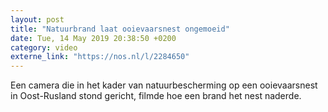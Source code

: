 ```yaml
---
layout: post
title: "Natuurbrand laat ooievaarsnest ongemoeid"
date: Tue, 14 May 2019 20:38:50 +0200
category: video
externe_link: "https://nos.nl/l/2284650"
---
```


Een camera die in het kader van natuurbescherming op een ooievaarsnest in Oost-Rusland stond gericht, filmde hoe een brand het nest naderde.
